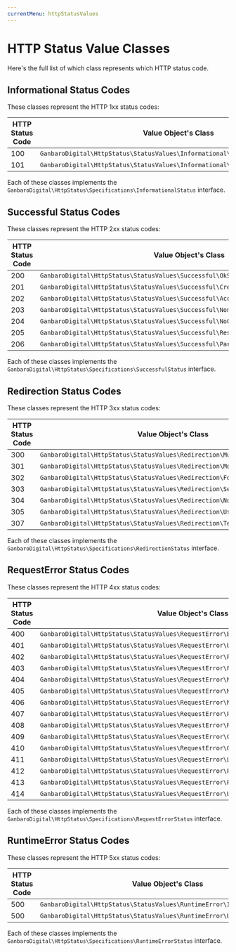 ```yaml
---
currentMenu: httpStatusValues
---
```


# HTTP Status Value Classes

Here's the full list of which class represents which HTTP status code.

## Informational Status Codes

These classes represent the HTTP 1xx status codes:

HTTP Status Code | Value Object's Class
-----------------|--------------------
100 | `GanbaroDigital\HttpStatus\StatusValues\Informational\ContinueStatus`
101 | `GanbaroDigital\HttpStatus\StatusValues\Informational\SwitchingProtocolsStatus`

Each of these classes implements the `GanbaroDigital\HttpStatus\Specifications\InformationalStatus` interface.

## Successful Status Codes

These classes represent the HTTP 2xx status codes:

HTTP Status Code | Value Object's Class
-----------------|--------------------
200 | `GanbaroDigital\HttpStatus\StatusValues\Successful\OkStatus`
201 | `GanbaroDigital\HttpStatus\StatusValues\Successful\CreatedStatus`
202 | `GanbaroDigital\HttpStatus\StatusValues\Successful\AcceptedStatus`
203 | `GanbaroDigital\HttpStatus\StatusValues\Successful\NonAuthoritativeInformationStatus`
204 | `GanbaroDigital\HttpStatus\StatusValues\Successful\NoContentStatus`
205 | `GanbaroDigital\HttpStatus\StatusValues\Successful\ResetContentStatus`
206 | `GanbaroDigital\HttpStatus\StatusValues\Successful\PartialContentStatus`

Each of these classes implements the `GanbaroDigital\HttpStatus\Specifications\SuccessfulStatus` interface.

## Redirection Status Codes

These classes represent the HTTP 3xx status codes:

HTTP Status Code | Value Object's Class
-----------------|--------------------
300 | `GanbaroDigital\HttpStatus\StatusValues\Redirection\MultipleChoicesStatus`
301 | `GanbaroDigital\HttpStatus\StatusValues\Redirection\MovedPermanentlyStatus`
302 | `GanbaroDigital\HttpStatus\StatusValues\Redirection\FoundStatus`
303 | `GanbaroDigital\HttpStatus\StatusValues\Redirection\SeeOtherStatus`
304 | `GanbaroDigital\HttpStatus\StatusValues\Redirection\NotModifiedStatus`
305 | `GanbaroDigital\HttpStatus\StatusValues\Redirection\UseProxyStatus`
307 | `GanbaroDigital\HttpStatus\StatusValues\Redirection\TemporaryRedirectStatus`

Each of these classes implements the `GanbaroDigital\HttpStatus\Specifications\RedirectionStatus` interface.

## RequestError Status Codes

These classes represent the HTTP 4xx status codes:

HTTP Status Code | Value Object's Class
-----------------|--------------------
400 | `GanbaroDigital\HttpStatus\StatusValues\RequestError\BadRequestStatus`
401 | `GanbaroDigital\HttpStatus\StatusValues\RequestError\UnauthorizedStatus`
402 | `GanbaroDigital\HttpStatus\StatusValues\RequestError\PaymentRequiredStatus`
403 | `GanbaroDigital\HttpStatus\StatusValues\RequestError\ForbiddenStatus`
404 | `GanbaroDigital\HttpStatus\StatusValues\RequestError\NotFoundStatus`
405 | `GanbaroDigital\HttpStatus\StatusValues\RequestError\MethodNotAllowedStatus`
406 | `GanbaroDigital\HttpStatus\StatusValues\RequestError\NotAcceptableStatus`
407 | `GanbaroDigital\HttpStatus\StatusValues\RequestError\ProxyAuthenticationRequiredStatus`
408 | `GanbaroDigital\HttpStatus\StatusValues\RequestError\RequestTimeoutStatus`
409 | `GanbaroDigital\HttpStatus\StatusValues\RequestError\ConflictStatus`
410 | `GanbaroDigital\HttpStatus\StatusValues\RequestError\GoneStatus`
411 | `GanbaroDigital\HttpStatus\StatusValues\RequestError\LengthRequiredStatus`
412 | `GanbaroDigital\HttpStatus\StatusValues\RequestError\PreconditionFailedStatus`
413 | `GanbaroDigital\HttpStatus\StatusValues\RequestError\PayloadTooLargeStatus`
414 | `GanbaroDigital\HttpStatus\StatusValues\RequestError\UriTooLongStatus`

Each of these classes implements the `GanbaroDigital\HttpStatus\Specifications\RequestErrorStatus` interface.

## RuntimeError Status Codes

These classes represent the HTTP 5xx status codes:

HTTP Status Code | Value Object's Class
-----------------|--------------------
500 | `GanbaroDigital\HttpStatus\StatusValues\RuntimeError\InternalServerError`
500 | `GanbaroDigital\HttpStatus\StatusValues\RuntimeError\UnexpectedError`

Each of these classes implements the `GanbaroDigital\HttpStatus\Specifications\RuntimeErrorStatus` interface.
